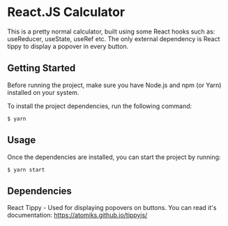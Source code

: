 # React.JS Calculator

This is a pretty normal calculator, built using some React hooks such as: useReducer, useState, useRef etc.
The only external dependency is React tippy to display a popover in every button.

## Getting Started

Before running the project, make sure you have Node.js and npm (or Yarn) installed on your system.

To install the project dependencies, run the following command:

`$ yarn`

## Usage

Once the dependencies are installed, you can start the project by running:

`$ yarn start`

## Dependencies

React Tippy - Used for displaying popovers on buttons. You can read it's documentation: https://atomiks.github.io/tippyjs/

